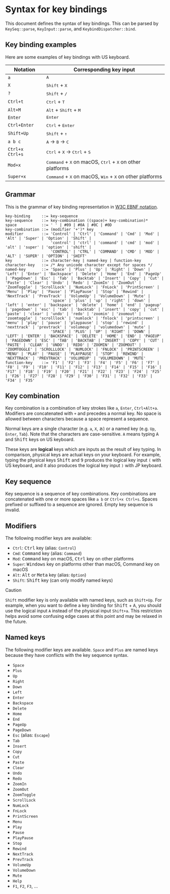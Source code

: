 Syntax for key bindings
=======================

This document defines the syntax of key bindings. This can be parsed by `KeySeq::parse`, `KeyInput::parse`,
and `KeybindDispatcher::bind`.

## Key binding examples

Here are some examples of key bindings with US keyboard.

| Notation        | Corresponding key input                                                                       |
|-----------------|-----------------------------------------------------------------------------------------------|
| `a`             | <kbd>A</kbd>                                                                                  |
| `X`             | <kbd>Shift</kbd> + <kbd>X</kbd>                                                               |
| `?`             | <kbd>Shift</kbd> + <kbd>/</kbd>                                                               |
| `Ctrl+t`        | <kbd>Ctrl</kbd> + <kbd>T</kbd>                                                                |
| `Alt+M`         | <kbd>Alt</kbd> + <kbd>Shift</kbd> + <kbd>M</kbd>                                              |
| `Enter`         | <kbd>Enter</kbd>                                                                              |
| `Ctrl+Enter`    | <kbd>Ctrl</kbd> + <kbd>Enter</kbd>                                                            |
| `Shift+Up`      | <kbd>Shift</kbd> + <kbd>↑</kbd>                                                               |
| `a b c`         | <kbd>A</kbd> → <kbd>B</kbd> → <kbd>C</kbd>                                                    |
| `Ctrl+x Ctrl+s` | <kbd>Ctrl</kbd> + <kbd>X</kbd> → <kbd>Ctrl</kbd> + <kbd>S</kbd>                               |
| `Mod+x`         | <kbd>Command</kbd> + <kbd>X</kbd> on macOS, <kbd>Ctrl</kbd> + <kbd>X</kbd> on other platforms |
| `Super+x`       | <kbd>Command</kbd> + <kbd>X</kbd> on macOS, <kbd>Win</kbd> + <kbd>X</kbd> on other platforms  |

## Grammar

This is the grammar of key binding representation in [W3C EBNF notation][ebnf].

```ebnf
key-binding     ::= key-sequence
key-sequence    ::= key-combination ((space)+ key-combination)*
space           ::= ' ' | #09 | #0A | #0C | #0D
key-combination ::= (modifier '+')* key
modifier        ::= 'Control' | 'Ctrl' | 'Command' | 'Cmd' | 'Mod' | 'Alt' | 'Super' | 'Option' | 'Shift' |
                    'control' | 'ctrl' | 'command' | 'cmd' | 'mod' | 'alt' | 'super' | 'option' | 'shift' |
                    'CONTROL' | 'CTRL' | 'COMMAND' | 'CMD' | 'MOD' | 'ALT' | 'SUPER' | 'OPTION' | 'SHIFT'
key             ::= character-key | named-key | function-key
character-key   ::= /* Any unicode character except for spaces */
named-key       ::= 'Space' | 'Plus' | 'Up' | 'Right' | 'Down' | 'Left' | 'Enter' | 'Backspace' | 'Delete' | 'Home' | 'End' | 'PageUp' | 'PageDown' | 'Esc' | 'Tab' | 'Backtab' | 'Insert' | 'Copy' | 'Cut' | 'Paste' | 'Clear' | 'Undo' | 'Redo' | 'ZoomIn' | 'ZoomOut' | 'ZoomToggle' | 'ScrollLock' | 'NumLock' | 'FnLock' | 'PrintScreen' | 'Menu' | 'Play' | 'Pause' | 'PlayPause' | 'Stop' | 'Rewind' | 'NextTrack' | 'PrevTrack' | 'VolumeUp' | 'VolumeDown' | 'Mute' |
                    'space' | 'plus' | 'up' | 'right' | 'down' | 'left' | 'enter' | 'backspace' | 'delete' | 'home' | 'end' | 'pageup' | 'pagedown' | 'esc' | 'tab' | 'backtab' | 'insert' | 'copy' | 'cut' | 'paste' | 'clear' | 'undo' | 'redo' | 'zoomin' | 'zoomout' | 'zoomtoggle' | 'scrolllock' | 'numlock' | 'fnlock' | 'printscreen' | 'menu' | 'play' | 'pause' | 'playpause' | 'stop' | 'rewind' | 'nexttrack' | 'prevtrack' | 'volumeup' | 'volumedown' | 'mute' |
                    'SPACE' | 'PLUS' | 'UP' | 'RIGHT' | 'DOWN' | 'LEFT' | 'ENTER' | 'BACKSPACE' | 'DELETE' | 'HOME' | 'END' | 'PAGEUP' | 'PAGEDOWN' | 'ESC' | 'TAB' | 'BACKTAB' | 'INSERT' | 'COPY' | 'CUT' | 'PASTE' | 'CLEAR' | 'UNDO' | 'REDO' | 'ZOOMIN' | 'ZOOMOUT' | 'ZOOMTOGGLE' | 'SCROLLLOCK' | 'NUMLOCK' | 'FNLOCK' | 'PRINTSCREEN' | 'MENU' | 'PLAY' | 'PAUSE' | 'PLAYPAUSE' | 'STOP' | 'REWIND' | 'NEXTTRACK' | 'PREVTRACK' | 'VOLUMEUP' | 'VOLUMEDOWN' | 'MUTE'
function-key    ::= 'F1' | 'F2' | 'F3' | 'F4' | 'F5' | 'F6' | 'F7' | 'F8' | 'F9' | 'F10' | 'F11' | 'F12' | 'F13' | 'F14' | 'F15' | 'F16' | 'F17' | 'F18' | 'F19' | 'F20' | 'F21' | 'F22' | 'F23' | 'F24' | 'F25' | 'F26' | 'F27' | 'F28' | 'F29' | 'F30' | 'F31' | 'F32' | 'F33' | 'F34' | 'F35'
```

## Key combination

Key combination is a combination of key strokes like `a`, `Enter`, `Ctrl+Alt+a`. Modifiers are concatenated
with `+` and precedes a normal key. No space is allowed between characters because a space represent a sequence.

Normal keys are a single character (e.g. `a`, `X`, `あ`) or a named key (e.g. `Up`, `Enter`, `Tab`). Note that
the characters are case-sensitive. `A` means typing <kbd>A</kbd> and <kbd>Shift</kbd> keys on US keyboard.

These keys are **logical** keys which are inputs as the result of key typing. In comparison, physical keys are
actual keys on your keyboard. For example, typing the physical keys <kbd>Shift</kbd> and <kbd>9</kbd> produces
the logical key input `(` with US keyboard, and it also produces the logical key input `)` with JP keyboard.

## Key sequence

Key sequence is a sequence of key combinations. Key combinations are concatenated with one or more spaces like
`a b` or `Ctrl+x Ctrl+s`. Spaces prefixed or suffixed to a sequence are ignored. Empty key sequence is invalid.

## Modifiers

The following modifier keys are available:

- `Ctrl`: <kbd>Ctrl</kbd> key (alias: `Control`)
- `Cmd`: <kbd>Command</kbd> key (alias: `Command`)
- `Mod`: <kbd>Command</kbd> key on macOS, <kbd>Ctrl</kbd> key on other platforms
- `Super`: <kbd>Windows</kbd> key on platforms other than macOS, Command key on macOS
- `Alt`: <kbd>Alt</kbd> or <kbd>Meta</kbd> key (alias: `Option`)
- `Shift`: <kbd>Shift</kbd> key (can only modify named keys)

> [!Caution]
>
> `Shift` modifier key is only available with named keys, such as `Shift+Up`. For example, when you want to define a
> key binding for <kbd>Shift</kbd> + <kbd>A</kbd>, you should use the logical input `A` instead of the physical input
> `Shift+a`. This restriction helps avoid some confusing edge cases at this point and may be relaxed in the future.

## Named keys

The following modifier keys are available. `Space` and `Plus` are named keys because they have conflicts with the key
sequence syntax.

- `Space`
- `Plus`
- `Up`
- `Right`
- `Down`
- `Left`
- `Enter`
- `Backspace`
- `Delete`
- `Home`
- `End`
- `PageUp`
- `PageDown`
- `Esc` (alias: `Escape`)
- `Tab`
- `Insert`
- `Copy`
- `Cut`
- `Paste`
- `Clear`
- `Undo`
- `Redo`
- `ZoomIn`
- `ZoomOut`
- `ZoomToggle`
- `ScrollLock`
- `NumLock`
- `FnLock`
- `PrintScreen`
- `Menu`
- `Play`
- `Pause`
- `PlayPause`
- `Stop`
- `Rewind`
- `NextTrack`
- `PrevTrack`
- `VolumeUp`
- `VolumeDown`
- `Mute`
- `Help`
- `F1`, `F2`, `F3`, ...

[ebnf]: https://www.w3.org/TR/2008/REC-xml-20081126/#sec-notation
